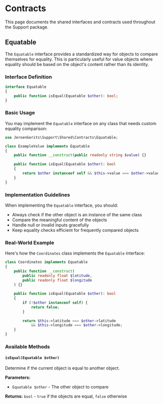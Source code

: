 # Contracts

This page documents the shared interfaces and contracts used throughout the Support package.

## Equatable

The `Equatable` interface provides a standardized way for objects to compare themselves for equality. This is particularly useful for value objects where equality should be based on the object's content rather than its identity.

### Interface Definition

```php
interface Equatable
{
    public function isEqual(Equatable $other): bool;
}
```

### Basic Usage

You may implement the `Equatable` interface on any class that needs custom equality comparison:

```php
use JeroenGerits\Support\Shared\Contracts\Equatable;

class ExampleValue implements Equatable
{
    public function __construct(public readonly string $value) {}
    
    public function isEqual(Equatable $other): bool
    {
        return $other instanceof self && $this->value === $other->value;
    }
}
```

### Implementation Guidelines

When implementing the `Equatable` interface, you should:

- Always check if the other object is an instance of the same class
- Compare the meaningful content of the objects
- Handle null or invalid inputs gracefully
- Keep equality checks efficient for frequently compared objects

### Real-World Example

Here's how the `Coordinates` class implements the `Equatable` interface:

```php
class Coordinates implements Equatable
{
    public function __construct(
        public readonly float $latitude,
        public readonly float $longitude
    ) {}
    
    public function isEqual(Equatable $other): bool
    {
        if (!$other instanceof self) {
            return false;
        }
        
        return $this->latitude === $other->latitude 
            && $this->longitude === $other->longitude;
    }
}
```

### Available Methods

#### `isEqual(Equatable $other)`

Determine if the current object is equal to another object.

**Parameters:**
- `Equatable $other` - The other object to compare

**Returns:** `bool` - `true` if the objects are equal, `false` otherwise
